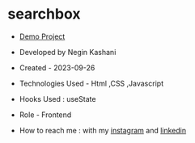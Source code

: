 # searchbox


- [Demo Project]()

- Developed by Negin Kashani

- Created - 2023-09-26

- Technologies Used - Html ,CSS ,Javascript

- Hooks Used : useState 

- Role - Frontend

- How to reach me : with my [instagram](https://instagram.com/negin_kashweb?igshid=NTc4MTIwNjQ2YQ==
) and [linkedin](https://www.linkedin.com/in/negin-kashani-567840b8)
